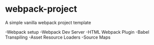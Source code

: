# webpack-project

A simple vanilla webpack project template

-Webpack setup
-Webpack Dev Server
-HTML Webpack Plugin
-Babel Transpiling
-Asset Resource Loaders
-Source Maps
